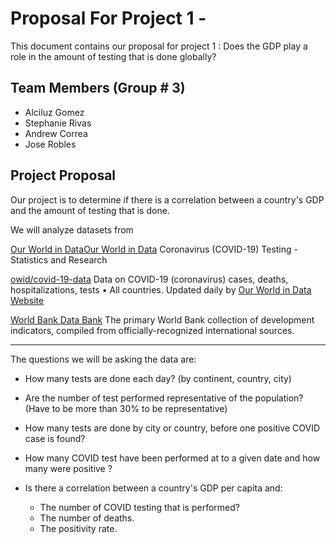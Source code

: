 # Proposal For Project 1 -  


This document contains our proposal for project 1 : Does the GDP play a role in the amount of testing that is done globally?


## Team Members (Group # 3) 
* Alciluz Gomez
* Stephanie Rivas
* Andrew Correa
* Jose Robles


## Project Proposal

Our project is to determine if there is a correlation between a country's GDP and the amount of testing that is done.  

We will analyze datasets from 

[Our World in DataOur World in Data](https://ourworldindata.org/coronavirus-testing)
Coronavirus (COVID-19) Testing - Statistics and Research

[owid/covid-19-data](https://github.com/owid/covid-19-data)
Data on COVID-19 (coronavirus) cases, deaths, hospitalizations, tests • All countries. Updated daily by [Our World in Data Website](https://ourworldindata.org/coronavirus)

[World Bank Data Bank](https://datacatalog.worldbank.org/dataset/world-development-indicatorsowid/covid-19-data)
The primary World Bank collection of development indicators, compiled from officially-recognized international sources. 

---

The questions we will be asking the data are:

* How many tests are done each day? (by continent, country, city)

* Are the number of test performed representative of the population? (Have to be more than 30% to be representative)

* How many tests are done by city or country, before one positive COVID case is found?

* How many COVID test have been performed at to a given date  and how many were positive ?

* Is there a correlation between a country's GDP per capita and:
	- The number of COVID testing that is performed?
	- The number of deaths. 
	- The positivity rate.




